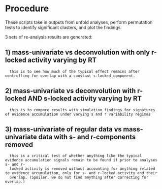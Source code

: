 # Procedure

These scripts take in outputs from unfold analyses, perform permutation tests to identify significant clusters, and plot the findings.

3 sets of re-analysis results are generated:

## 1) mass-univariate vs deconvolution with only r-locked activity varying by RT
      this is to see how much of the typical effect remains after controlling for overlap with a constant s-locked component.

## 2) mass-univariate vs deconvolution with r-locked AND s-locked activity varying by RT
      this is to compare results with simulation findings for signatures of evidence accumulation under varying s and r variability regimes

## 3) mass-univariate of regular data vs mass-univariate data with s- and r-components removed
      this is a critical test of whether anything like the typical evidence accumulation signals remain to be found if prior to analyses s- and r-    
      locked activity is removed without accounting for anything related to evidence accumulation, only for s- and r-locked activity and their 
      overlap. (Spoiler, we do not find anything after correcting for overlap.) 
